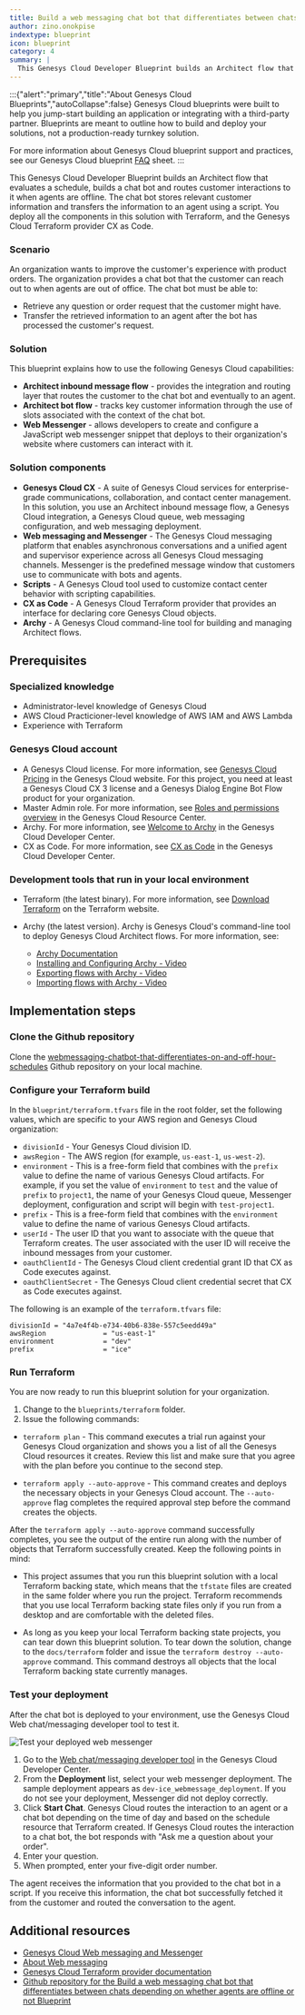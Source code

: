 ```yaml
---
title: Build a web messaging chat bot that differentiates between chats depending on whether agents are offline or not
author: zino.onokpise
indextype: blueprint
icon: blueprint
category: 4
summary: |
  This Genesys Cloud Developer Blueprint builds an Architect flow that evaluates a schedule, builds a chat bot and routes customer interactions to it when agents are offline. The chat bot stores relevant customer information and transfers the information to an agent using a script. You deploy all the components in this solution with Terraform, and the Terraform Genesys Cloud CX as Code provider.
---
```

:::{"alert":"primary","title":"About Genesys Cloud Blueprints","autoCollapse":false} 
Genesys Cloud blueprints were built to help you jump-start building an application or integrating with a third-party partner. 
Blueprints are meant to outline how to build and deploy your solutions, not a production-ready turnkey solution.
 
For more information about Genesys Cloud blueprint support and practices, 
see our Genesys Cloud blueprint [FAQ](https://developer.genesys.cloud/blueprints/faq) sheet.
:::

This Genesys Cloud Developer Blueprint builds an Architect flow that evaluates a schedule, builds a chat bot and routes customer interactions to it when agents are offline. The chat bot stores relevant customer information and transfers the information to an agent using a script. You deploy all the components in this solution with Terraform, and the Genesys Cloud Terraform provider CX as Code.

### Scenario

An organization wants to improve the customer's experience with product orders. The organization provides a chat bot that the customer can reach out to when agents are out of office. The chat bot must be able to:

- Retrieve any question or order request that the customer might have.
- Transfer the retrieved information to an agent after the bot has processed the customer's request.

### Solution

This blueprint explains how to use the following Genesys Cloud capabilities:

- **Architect inbound message flow** - provides the integration and routing layer that routes the customer to the chat bot and eventually to an agent.
- **Architect bot flow** - tracks key customer information through the use of slots associated with the context of the chat bot.
- **Web Messenger** - allows developers to create and configure a JavaScript web messenger snippet that deploys to their organization's website where customers can interact with it.

### Solution components

- **Genesys Cloud CX** - A suite of Genesys Cloud services for enterprise-grade communications, collaboration, and contact center management. In this solution, you use an Architect inbound message flow, a Genesys Cloud integration, a Genesys Cloud queue, web messaging configuration, and web messaging deployment.
- **Web messaging and Messenger** - The Genesys Cloud messaging platform that enables asynchronous conversations and a unified agent and supervisor experience across all Genesys Cloud messaging channels. Messenger is the predefined message window that customers use to communicate with bots and agents.
- **Scripts** - A Genesys Cloud tool used to customize contact center behavior with scripting capabilities.
- **CX as Code** - A Genesys Cloud Terraform provider that provides an interface for declaring core Genesys Cloud objects.
- **Archy** - A Genesys Cloud command-line tool for building and managing Architect flows.

## Prerequisites

### Specialized knowledge

- Administrator-level knowledge of Genesys Cloud
- AWS Cloud Practicioner-level knowledge of AWS IAM and AWS Lambda
- Experience with Terraform

### Genesys Cloud account

- A Genesys Cloud license. For more information, see [Genesys Cloud Pricing](https://www.genesys.com/pricing 'Opens the Genesys Cloud pricing page') in the Genesys Cloud website. For this project, you need at least a Genesys Cloud CX 3 license and a Genesys Dialog Engine Bot Flow product for your organization.
- Master Admin role. For more information, see [Roles and permissions overview](https://help.mypurecloud.com/?p=24360 'Opens the Roles and permissions overview article') in the Genesys Cloud Resource Center.
- Archy. For more information, see [Welcome to Archy](https://developer.genesys.cloud/devapps/archy/ 'Goes to the Welcome to Archy page') in the Genesys Cloud Developer Center.
- CX as Code. For more information, see [CX as Code](https://developer.genesys.cloud/devapps/cx-as-code/ 'Goes to the CX as Code page') in the Genesys Cloud Developer Center.

### Development tools that run in your local environment

- Terraform (the latest binary). For more information, see [Download Terraform](https://www.terraform.io/downloads.html 'Goes to the Download Terraform page') on the Terraform website.
- Archy (the latest version). Archy is Genesys Cloud's command-line tool to deploy Genesys Cloud Architect flows. For more information, see:

  - [Archy Documentation](https://developer.genesys.cloud/devapps/archy/ 'Goes to the Welcome to Archy page')
  - [Installing and Configuring Archy - Video](https://www.youtube.com/watch?v=fOI_vq3PnM8 'Opens the DevDrop 8a: Installing and configuring Archy video on YouTube')
  - [Exporting flows with Archy - Video](https://www.youtube.com/watch?v=QAmkM_agsrY 'Opens the DevDrop 8b: Exporting flows with Archy video on YouTube')
  - [Importing flows with Archy - Video](https://www.youtube.com/watch?v=3NwGJ9X1O0s 'Opens the DevDrop 8c: Importing an Architect flow using Archy video on YouTube')

## Implementation steps

### Clone the Github repository

Clone the [webmessaging-chatbot-that-differentiates-on-and-off-hour-schedules](https://github.com/GenesysCloudBlueprints/webmessaging-chatbot-that-differentiates-on-and-off-hour-schedules "Opens the webmessaging-chatbot-that-differentiates-on-and-off-hour-schedules repository in GitHub") Github repository on your local machine.

### Configure your Terraform build

In the `blueprint/terraform.tfvars` file in the root folder, set the following values, which are specific to your AWS region and Genesys Cloud organization:

- `divisionId` - Your Genesys Cloud division ID.
- `awsRegion` - The AWS region (for example, `us-east-1`, `us-west-2`).
- `environment` - This is a free-form field that combines with the `prefix` value to define the name of various Genesys Cloud artifacts. For example, if you set the value of `environment` to `test` and the value of `prefix` to `project1`, the name of your Genesys Cloud queue, Messenger deployment, configuration and script will begin with `test-project1`.
- `prefix` - This is a free-form field that combines with the `environment` value to define the name of various Genesys Cloud artifacts.
- `userId` - The user ID that you want to associate with the queue that Terraform creates. The user associated with the user ID will receive the inbound messages from your customer.
- `oauthClientId` - The Genesys Cloud client credential grant ID that CX as Code executes against.
- `oauthClientSecret` - The Genesys Cloud client credential secret that CX as Code executes against.

The following is an example of the `terraform.tfvars` file:

```
divisionId = "4a7e4f4b-e734-40b6-838e-557c5eedd49a"
awsRegion              = "us-east-1"
environment            = "dev"
prefix                 = "ice"
```

### Run Terraform

You are now ready to run this blueprint solution for your organization.

1. Change to the `blueprints/terraform` folder.
2. Issue the following commands:

- `terraform plan` - This command executes a trial run against your Genesys Cloud organization and shows you a list of all the Genesys Cloud resources it creates. Review this list and make sure that you agree with the plan before you continue to the second step.

- `terraform apply --auto-approve` - This command creates and deploys the necessary objects in your Genesys Cloud account. The `--auto-approve` flag completes the required approval step before the command creates the objects.

After the `terraform apply --auto-approve` command successfully completes, you see the output of the entire run along with the number of objects that Terraform successfully created. Keep the following points in mind:

* This project assumes that you run this blueprint solution with a local Terraform backing state, which means that the `tfstate` files are created in the same folder where you run the project. Terraform recommends that you use local Terraform backing state files only if you run from a desktop and are comfortable with the deleted files.

* As long as you keep your local Terraform backing state projects, you can tear down this blueprint solution. To tear down the solution, change to the `docs/terraform` folder and issue the `terraform destroy --auto-approve` command. This command destroys all objects that the local Terraform backing state currently manages.

### Test your deployment

After the chat bot is deployed to your environment, use the Genesys Cloud Web chat/messaging developer tool to test it.

![Test your deployed web messenger](images/testWebMessenger.png 'Test your deployed web messenger')

1. Go to the [Web chat/messaging developer tool](https://developer.genesys.cloud/devapps/web-chat-messenger) in the Genesys Cloud Developer Center.
2. From the **Deployment** list, select your web messenger deployment. The sample deployment appears as `dev-ice_webmessage_deployment`. If you do not see your deployment, Messenger did not deploy correctly.
3. Click **Start Chat**. Genesys Cloud routes the interaction to an agent or a chat bot depending on the time of day and based on the schedule resource that Terraform created. If Genesys Cloud routes the interaction to a chat bot, the bot responds with "Ask me a question about your order".
4. Enter your question.
5. When prompted, enter your five-digit order number.

The agent receives the information that you provided to the chat bot in a script. If you receive this information, the chat bot successfully fetched it from the customer and routed the conversation to the agent.

## Additional resources

- [Genesys Cloud Web messaging and Messenger](https://developer.genesys.cloud/commdigital/digital/webmessaging/ "Opens the Web messaging and Messenger page in the Genesys Cloud Developer Center")
- [About Web messaging](https://help.mypurecloud.com/articles/about-web-messaging/ "Opens the About Web messaging article in the Genesys Cloud Resource Center")
- [Genesys Cloud Terraform provider documentation](https://registry.terraform.io/providers/MyPureCloud/genesyscloud/latest/docs 'Goes to the Genesys Cloud provider page in the Terraform documentation')
- [Github repository for the Build a web messaging chat bot that differentiates between chats depending on whether agents are offline or not Blueprint](https://github.com/GenesysCloudBlueprints/webmessaging-chatbot-that-differentiates-on-and-off-hour-schedules/ "Opens the Github repository for the Build a web messaging chat bot that differentiates between chats depending on whether agents are offline or not Blueprint")
